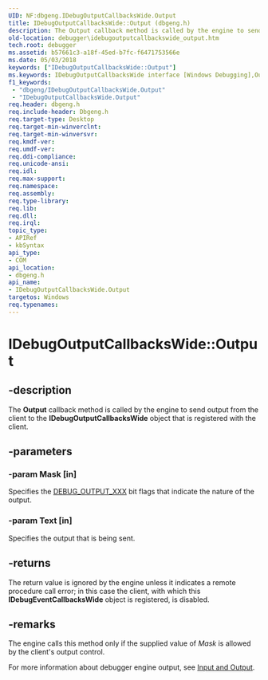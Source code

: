 ```yaml
---
UID: NF:dbgeng.IDebugOutputCallbacksWide.Output
title: IDebugOutputCallbacksWide::Output (dbgeng.h)
description: The Output callback method is called by the engine to send output from the client to the IDebugOutputCallbacksWide object that is registered with the client.
old-location: debugger\idebugoutputcallbackswide_output.htm
tech.root: debugger
ms.assetid: b57661c3-a18f-45ed-b7fc-f6471753566e
ms.date: 05/03/2018
keywords: ["IDebugOutputCallbacksWide::Output"]
ms.keywords: IDebugOutputCallbacksWide interface [Windows Debugging],Output method, IDebugOutputCallbacksWide.Output, IDebugOutputCallbacksWide::Output, Output, Output method [Windows Debugging], Output method [Windows Debugging],IDebugOutputCallbacksWide interface, dbgeng/IDebugOutputCallbacksWide::Output, debugger.idebugoutputcallbackswide_output
f1_keywords:
 - "dbgeng/IDebugOutputCallbacksWide.Output"
 - "IDebugOutputCallbacksWide.Output"
req.header: dbgeng.h
req.include-header: Dbgeng.h
req.target-type: Desktop
req.target-min-winverclnt: 
req.target-min-winversvr: 
req.kmdf-ver: 
req.umdf-ver: 
req.ddi-compliance: 
req.unicode-ansi: 
req.idl: 
req.max-support: 
req.namespace: 
req.assembly: 
req.type-library: 
req.lib: 
req.dll: 
req.irql: 
topic_type:
- APIRef
- kbSyntax
api_type:
- COM
api_location:
- dbgeng.h
api_name:
- IDebugOutputCallbacksWide.Output
targetos: Windows
req.typenames: 
---
```


# IDebugOutputCallbacksWide::Output


## -description


The <b>Output</b> callback method is called by the engine to send output from the client to the  <b>IDebugOutputCallbacksWide</b> object that is registered with the client.


## -parameters




### -param Mask [in]

Specifies the <a href="https://docs.microsoft.com/windows-hardware/drivers/debugger/debug-output-xxx">DEBUG_OUTPUT_XXX</a> bit flags that indicate the nature of the output.


### -param Text [in]

Specifies the output that is being sent.


## -returns



The return value is ignored by the engine unless it indicates a remote procedure call error; in this case the client, with which this <b>IDebugEventCallbacksWide</b> object is registered, is disabled.




## -remarks



The engine calls this method only if the supplied value of <i>Mask</i> is allowed by the client's output control.

For more information about debugger engine output, see <a href="https://docs.microsoft.com/windows-hardware/drivers/debugger/input-and-output">Input and Output</a>.



